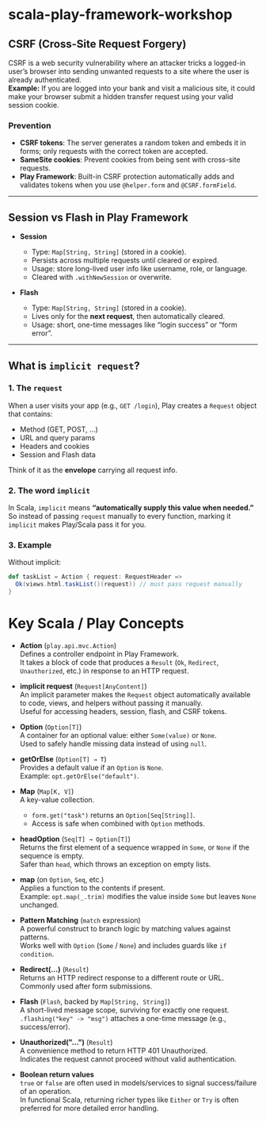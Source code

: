 # scala-play-framework-workshop

## CSRF (Cross-Site Request Forgery)

CSRF is a web security vulnerability where an attacker tricks a logged-in user’s browser into sending unwanted requests to a site where the user is already authenticated.  
**Example:** If you are logged into your bank and visit a malicious site, it could make your browser submit a hidden transfer request using your valid session cookie.

### Prevention
- **CSRF tokens**: The server generates a random token and embeds it in forms; only requests with the correct token are accepted.  
- **SameSite cookies**: Prevent cookies from being sent with cross-site requests.  
- **Play Framework**: Built-in CSRF protection automatically adds and validates tokens when you use `@helper.form` and `@CSRF.formField`.

---

## Session vs Flash in Play Framework

- **Session**
  - Type: `Map[String, String]` (stored in a cookie).
  - Persists across multiple requests until cleared or expired.
  - Usage: store long-lived user info like username, role, or language.
  - Cleared with `.withNewSession` or overwrite.

- **Flash**
  - Type: `Map[String, String]` (stored in a cookie).
  - Lives only for the **next request**, then automatically cleared.
  - Usage: short, one-time messages like “login success” or “form error”.

---

## What is `implicit request`?

### 1. The `request`
When a user visits your app (e.g., `GET /login`), Play creates a `Request` object that contains:
- Method (GET, POST, …)
- URL and query params
- Headers and cookies
- Session and Flash data

Think of it as the **envelope** carrying all request info.

### 2. The word `implicit`
In Scala, `implicit` means **“automatically supply this value when needed.”**  
So instead of passing `request` manually to every function, marking it `implicit` makes Play/Scala pass it for you.

### 3. Example
Without implicit:
```scala
def taskList = Action { request: RequestHeader =>
  Ok(views.html.taskList()(request)) // must pass request manually
}
```

# Key Scala / Play Concepts

- **Action** (`play.api.mvc.Action`)  
  Defines a controller endpoint in Play Framework.  
  It takes a block of code that produces a `Result` (`Ok`, `Redirect`, `Unauthorized`, etc.) in response to an HTTP request.

- **implicit request** (`Request[AnyContent]`)  
  An implicit parameter makes the `Request` object automatically available to code, views, and helpers without passing it manually.  
  Useful for accessing headers, session, flash, and CSRF tokens.

- **Option** (`Option[T]`)  
  A container for an optional value: either `Some(value)` or `None`.  
  Used to safely handle missing data instead of using `null`.

- **getOrElse** (`Option[T] → T`)  
  Provides a default value if an `Option` is `None`.  
  Example: `opt.getOrElse("default")`.

- **Map** (`Map[K, V]`)  
  A key-value collection.  
  - `form.get("task")` returns an `Option[Seq[String]]`.  
  - Access is safe when combined with `Option` methods.

- **headOption** (`Seq[T] → Option[T]`)  
  Returns the first element of a sequence wrapped in `Some`, or `None` if the sequence is empty.  
  Safer than `head`, which throws an exception on empty lists.

- **map** (on `Option`, `Seq`, etc.)  
  Applies a function to the contents if present.  
  Example: `opt.map(_.trim)` modifies the value inside `Some` but leaves `None` unchanged.

- **Pattern Matching** (`match` expression)  
  A powerful construct to branch logic by matching values against patterns.  
  Works well with `Option` (`Some` / `None`) and includes guards like `if condition`.

- **Redirect(...)** (`Result`)  
  Returns an HTTP redirect response to a different route or URL.  
  Commonly used after form submissions.

- **Flash** (`Flash`, backed by `Map[String, String]`)  
  A short-lived message scope, surviving for exactly one request.  
  `.flashing("key" -> "msg")` attaches a one-time message (e.g., success/error).

- **Unauthorized("...")** (`Result`)  
  A convenience method to return HTTP 401 Unauthorized.  
  Indicates the request cannot proceed without valid authentication.

- **Boolean return values**  
  `true` or `false` are often used in models/services to signal success/failure of an operation.  
  In functional Scala, returning richer types like `Either` or `Try` is often preferred for more detailed error handling.



